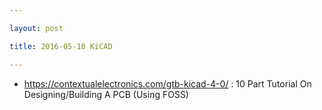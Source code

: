 ```yaml
---

layout: post

title: 2016-05-10 KiCAD

---
```



-   https://contextualelectronics.com/gtb-kicad-4-0/ : 10 Part Tutorial
    On Designing/Building A PCB (Using FOSS)

